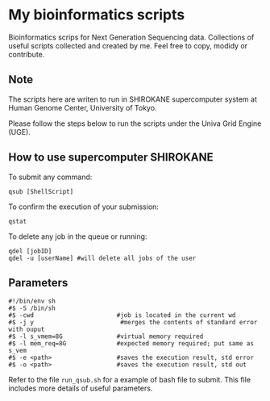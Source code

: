 # My bioinformatics scripts

Bioinformatics scrips for Next Generation Sequencing data. Collections of useful scripts collected and created by me. Feel free to copy, modidy or contribute.

## Note 

The scripts here are writen to run in SHIROKANE supercomputer system at Human Genome Center, University of Tokyo.

Please follow the steps below to run the scripts under the Univa Grid Engine (UGE).

## How to use supercomputer SHIROKANE

To submit any command:
```
qsub [ShellScript]
```


To confirm the execution of your submission:
```
qstat
```

To delete any job in the queue or running:
```
qdel [jobID]
qdel -u [userName] #will delete all jobs of the user
```

## Parameters

```
#!/bin/env sh
#$ -S /bin/sh
#$ -cwd                       #job is located in the current wd
#$ -j y                        #merges the contents of standard error with ouput
#$ -l s_vmem=8G               #virtual memory required
#$ -l mem_req=8G              #expected memory required; put same as s_vem
#$ -e <path>                  #saves the execution result, std error
#$ -o <path>                  #saves the execution result, std out
```

Refer to the file `run_qsub.sh` for a example of bash file to submit. This file includes more details of useful parameters.
